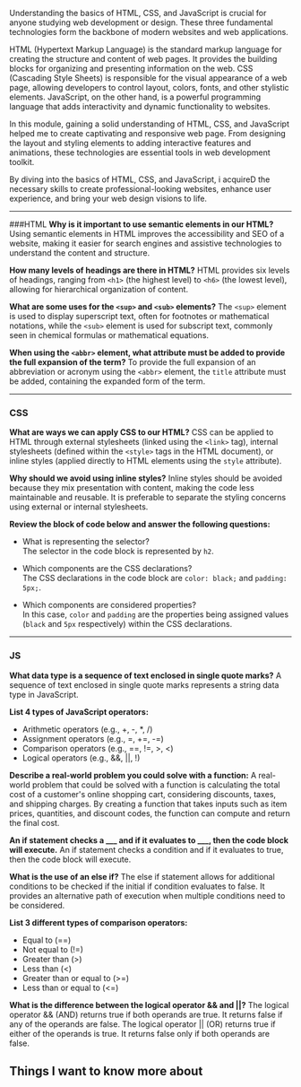 Understanding the basics of HTML, CSS, and JavaScript is crucial for anyone studying web development or design. These three fundamental technologies form the backbone of modern websites and web applications.

HTML (Hypertext Markup Language) is the standard markup language for creating the structure and content of web pages. It provides the building blocks for organizing and presenting information on the web. CSS (Cascading Style Sheets) is responsible for the visual appearance of a web page, allowing developers to control layout, colors, fonts, and other stylistic elements. JavaScript, on the other hand, is a powerful programming language that adds interactivity and dynamic functionality to websites.

In this module, gaining a solid understanding of HTML, CSS, and JavaScript helped me to create captivating and responsive web page. From designing the layout and styling elements to adding interactive features and animations, these technologies are essential tools in web development toolkit.

By diving into the basics of HTML, CSS, and JavaScript, i acquireD the necessary skills to create professional-looking websites, enhance user experience, and bring your web design visions to life. 

***
###HTML
**Why is it important to use semantic elements in our HTML?**
Using semantic elements in HTML improves the accessibility and SEO of a website, making it easier for search engines and assistive technologies to understand the content and structure.

**How many levels of headings are there in HTML?**
HTML provides six levels of headings, ranging from `<h1>` (the highest level) to `<h6>` (the lowest level), allowing for hierarchical organization of content.

**What are some uses for the `<sup>` and `<sub>` elements?**
The `<sup>` element is used to display superscript text, often for footnotes or mathematical notations, while the `<sub>` element is used for subscript text, commonly seen in chemical formulas or mathematical equations.

**When using the `<abbr>` element, what attribute must be added to provide the full expansion of the term?**
To provide the full expansion of an abbreviation or acronym using the `<abbr>` element, the `title` attribute must be added, containing the expanded form of the term.

***

### CSS
**What are ways we can apply CSS to our HTML?**
CSS can be applied to HTML through external stylesheets (linked using the `<link>` tag), internal stylesheets (defined within the `<style>` tags in the HTML document), or inline styles (applied directly to HTML elements using the `style` attribute).

**Why should we avoid using inline styles?**
Inline styles should be avoided because they mix presentation with content, making the code less maintainable and reusable. It is preferable to separate the styling concerns using external or internal stylesheets.

**Review the block of code below and answer the following questions:**

- What is representing the selector?  
The selector in the code block is represented by `h2`.

- Which components are the CSS declarations?  
The CSS declarations in the code block are `color: black;` and `padding: 5px;`.

- Which components are considered properties?  
In this case, `color` and `padding` are the properties being assigned values (`black` and `5px` respectively) within the CSS declarations.


***
### JS
**What data type is a sequence of text enclosed in single quote marks?**
A sequence of text enclosed in single quote marks represents a string data type in JavaScript.

**List 4 types of JavaScript operators:**
- Arithmetic operators (e.g., +, -, *, /)
- Assignment operators (e.g., =, +=, -=)
- Comparison operators (e.g., ==, !=, >, <)
- Logical operators (e.g., &&, ||, !)

**Describe a real-world problem you could solve with a function:**
A real-world problem that could be solved with a function is calculating the total cost of a customer's online shopping cart, considering discounts, taxes, and shipping charges. By creating a function that takes inputs such as item prices, quantities, and discount codes, the function can compute and return the final cost.

**An if statement checks a ___ and if it evaluates to ___, then the code block will execute.**
An if statement checks a condition and if it evaluates to true, then the code block will execute.

**What is the use of an else if?**
The else if statement allows for additional conditions to be checked if the initial if condition evaluates to false. It provides an alternative path of execution when multiple conditions need to be considered.

**List 3 different types of comparison operators:**
- Equal to (==)
- Not equal to (!=)
- Greater than (>)
- Less than (<)
- Greater than or equal to (>=)
- Less than or equal to (<=)

**What is the difference between the logical operator && and ||?**
The logical operator && (AND) returns true if both operands are true. It returns false if any of the operands are false.
The logical operator || (OR) returns true if either of the operands is true. It returns false only if both operands are false.

## Things I want to know more about